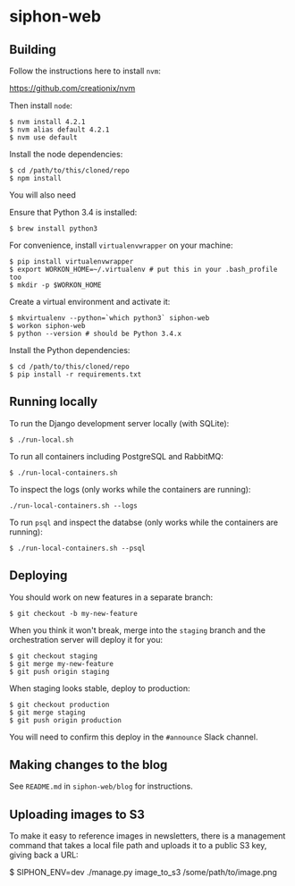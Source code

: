 siphon-web
==========

Building
--------

Follow the instructions here to install `nvm`:

https://github.com/creationix/nvm

Then install `node`:

    $ nvm install 4.2.1
    $ nvm alias default 4.2.1
    $ nvm use default

Install the node dependencies:

    $ cd /path/to/this/cloned/repo
    $ npm install

You will also need

Ensure that Python 3.4 is installed:

    $ brew install python3

For convenience, install `virtualenvwrapper` on your machine:

    $ pip install virtualenvwrapper
    $ export WORKON_HOME=~/.virtualenv # put this in your .bash_profile too
    $ mkdir -p $WORKON_HOME

Create a virtual environment and activate it:

    $ mkvirtualenv --python=`which python3` siphon-web
    $ workon siphon-web
    $ python --version # should be Python 3.4.x

Install the Python dependencies:

    $ cd /path/to/this/cloned/repo
    $ pip install -r requirements.txt

Running locally
---------------

To run the Django development server locally (with SQLite):

    $ ./run-local.sh

To run all containers including PostgreSQL and RabbitMQ:

    $ ./run-local-containers.sh

To inspect the logs (only works while the containers are running):

    ./run-local-containers.sh --logs

To run `psql` and inspect the databse (only works while the containers are
running):

    $ ./run-local-containers.sh --psql

Deploying
---------

You should work on new features in a separate branch:

    $ git checkout -b my-new-feature

When you think it won't break, merge into the `staging` branch and the
orchestration server will deploy it for you:

    $ git checkout staging
    $ git merge my-new-feature
    $ git push origin staging

When staging looks stable, deploy to production:

    $ git checkout production
    $ git merge staging
    $ git push origin production

You will need to confirm this deploy in the `#announce` Slack channel.

Making changes to the blog
--------------------------

See `README.md` in `siphon-web/blog` for instructions.

Uploading images to S3
----------------------

To make it easy to reference images in newsletters, there is a management
command that takes a local file path and uploads it to a public
S3 key, giving back a URL:

$ SIPHON_ENV=dev ./manage.py image_to_s3 /some/path/to/image.png
